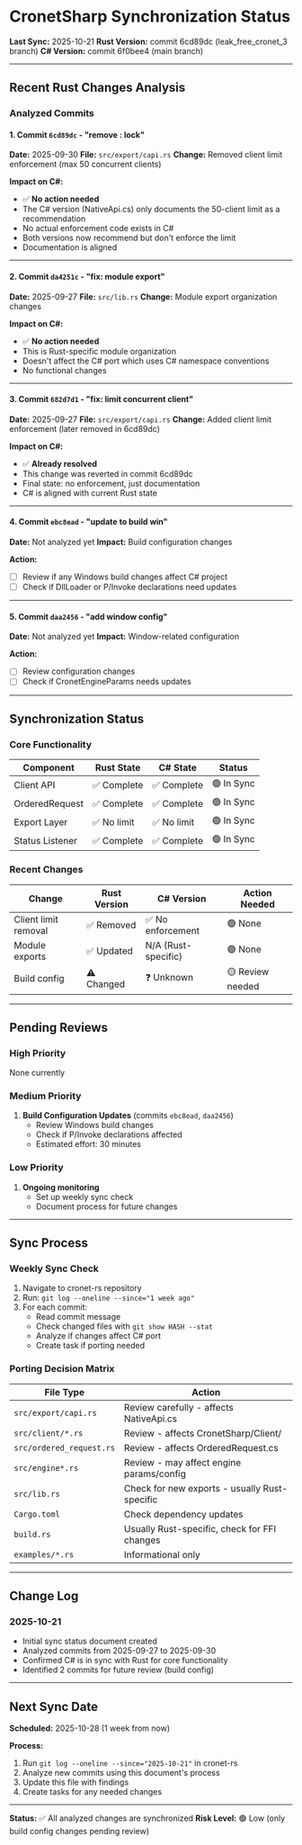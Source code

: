 # CronetSharp Synchronization Status

**Last Sync:** 2025-10-21
**Rust Version:** commit 6cd89dc (leak_free_cronet_3 branch)
**C# Version:** commit 6f0bee4 (main branch)

---

## Recent Rust Changes Analysis

### Analyzed Commits

#### 1. Commit `6cd89dc` - "remove : lock"
**Date:** 2025-09-30
**File:** `src/export/capi.rs`
**Change:** Removed client limit enforcement (max 50 concurrent clients)

**Impact on C#:**
- ✅ **No action needed**
- The C# version (NativeApi.cs) only documents the 50-client limit as a recommendation
- No actual enforcement code exists in C#
- Both versions now recommend but don't enforce the limit
- Documentation is aligned

---

#### 2. Commit `da4251c` - "fix: module export"
**Date:** 2025-09-27
**File:** `src/lib.rs`
**Change:** Module export organization changes

**Impact on C#:**
- ✅ **No action needed**
- This is Rust-specific module organization
- Doesn't affect the C# port which uses C# namespace conventions
- No functional changes

---

#### 3. Commit `682d7d1` - "fix: limit concurrent client"
**Date:** 2025-09-27
**File:** `src/export/capi.rs`
**Change:** Added client limit enforcement (later removed in 6cd89dc)

**Impact on C#:**
- ✅ **Already resolved**
- This change was reverted in commit 6cd89dc
- Final state: no enforcement, just documentation
- C# is aligned with current Rust state

---

#### 4. Commit `ebc8ead` - "update to build win"
**Date:** Not analyzed yet
**Impact:** Build configuration changes

**Action:**
- [ ] Review if any Windows build changes affect C# project
- [ ] Check if DllLoader or P/Invoke declarations need updates

---

#### 5. Commit `daa2456` - "add window config"
**Date:** Not analyzed yet
**Impact:** Window-related configuration

**Action:**
- [ ] Review configuration changes
- [ ] Check if CronetEngineParams needs updates

---

## Synchronization Status

### Core Functionality
| Component | Rust State | C# State | Status |
|-----------|-----------|----------|--------|
| Client API | ✅ Complete | ✅ Complete | 🟢 In Sync |
| OrderedRequest | ✅ Complete | ✅ Complete | 🟢 In Sync |
| Export Layer | ✅ No limit | ✅ No limit | 🟢 In Sync |
| Status Listener | ✅ Complete | ✅ Complete | 🟢 In Sync |

### Recent Changes
| Change | Rust Version | C# Version | Action Needed |
|--------|--------------|------------|---------------|
| Client limit removal | ✅ Removed | ✅ No enforcement | 🟢 None |
| Module exports | ✅ Updated | N/A (Rust-specific) | 🟢 None |
| Build config | ⚠️ Changed | ❓ Unknown | 🟡 Review needed |

---

## Pending Reviews

### High Priority
None currently

### Medium Priority
1. **Build Configuration Updates** (commits `ebc8ead`, `daa2456`)
   - Review Windows build changes
   - Check if P/Invoke declarations affected
   - Estimated effort: 30 minutes

### Low Priority
1. **Ongoing monitoring**
   - Set up weekly sync check
   - Document process for future changes

---

## Sync Process

### Weekly Sync Check
1. Navigate to cronet-rs repository
2. Run: `git log --oneline --since="1 week ago"`
3. For each commit:
   - Read commit message
   - Check changed files with `git show HASH --stat`
   - Analyze if changes affect C# port
   - Create task if porting needed

### Porting Decision Matrix
| File Type | Action |
|-----------|--------|
| `src/export/capi.rs` | Review carefully - affects NativeApi.cs |
| `src/client/*.rs` | Review - affects CronetSharp/Client/ |
| `src/ordered_request.rs` | Review - affects OrderedRequest.cs |
| `src/engine*.rs` | Review - may affect engine params/config |
| `src/lib.rs` | Check for new exports - usually Rust-specific |
| `Cargo.toml` | Check dependency updates |
| `build.rs` | Usually Rust-specific, check for FFI changes |
| `examples/*.rs` | Informational only |

---

## Change Log

### 2025-10-21
- Initial sync status document created
- Analyzed commits from 2025-09-27 to 2025-09-30
- Confirmed C# is in sync with Rust for core functionality
- Identified 2 commits for future review (build config)

---

## Next Sync Date

**Scheduled:** 2025-10-28 (1 week from now)

**Process:**
1. Run `git log --oneline --since="2025-10-21"` in cronet-rs
2. Analyze new commits using this document's process
3. Update this file with findings
4. Create tasks for any needed changes

---

**Status:** ✅ All analyzed changes are synchronized
**Risk Level:** 🟢 Low (only build config changes pending review)
